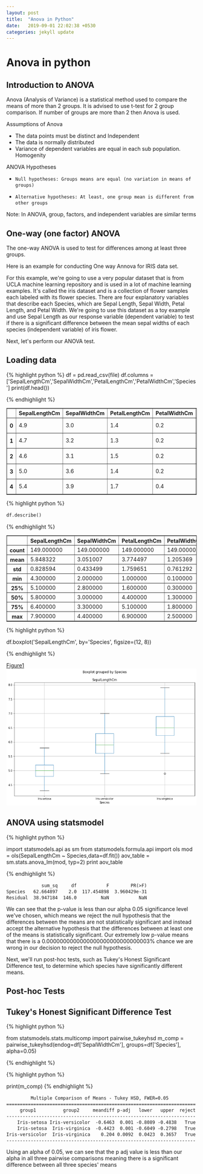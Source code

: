 ```yaml
---
layout: post
title:  "Anova in Python"
date:   2019-09-01 22:02:38 +0530
categories: jekyll update
---
```

# Anova in python

## Introduction to ANOVA

Anova (Analysis of Variance) is a statistical method used to compare 
the means of more than 2 groups. It is advised to use t-test for 2 group comparison. If number of groups are more than 2 then Anova is used.

Assumptions of Anova

- The data points must be distinct and Independent
- The data is normally distributed
- Variance of dependent variables are equal in each sub population. Homogenity 

ANOVA Hypotheses

-     Null hypotheses: Groups means are equal (no variation in means of groups)
-     Alternative hypotheses: At least, one group mean is different from other groups

Note: In ANOVA, group, factors, and independent variables are similar terms

## One-way (one factor) ANOVA

The one-way ANOVA is used to test for differences among at least three groups.

Here is an example for conducting One way Annova for IRIS data set.

For this example, we're going to use a very popular dataset that is from UCLA machine learning repository and is used in a lot of machine learning examples. 
It's called the iris dataset and is a collection of flower samples each labeled with its flower species. There are four explanatory variables that describe each Species, which are Sepal Length, Sepal Width, Petal Length, and Petal Width. 
We're going to use this dataset as a toy example and use Sepal Length as our response variable (dependent variable) to test if there is a significant difference between the mean sepal widths of each species (independent variable) of iris flower.

Next, let's perform our ANOVA test. 

## Loading data

{% highlight python %}
df = pd.read_csv(file)
df.columns = ['SepalLengthCm','SepalWidthCm','PetalLengthCm','PetalWidthCm','Species']
print(df.head())

{% endhighlight %}

<div>
<style scoped>
    .dataframe tbody tr th:only-of-type {
        vertical-align: middle;
    }

    .dataframe tbody tr th {
        vertical-align: top;
    }

    .dataframe thead th {
        text-align: right;
    }
</style>
<table border="1" class="dataframe">
  <thead>
    <tr style="text-align: right;">
      <th></th>
      <th>SepalLengthCm</th>
      <th>SepalWidthCm</th>
      <th>PetalLengthCm</th>
      <th>PetalWidthCm</th>
      <th>Species</th>
    </tr>
  </thead>
  <tbody>
    <tr>
      <th>0</th>
      <td>4.9</td>
      <td>3.0</td>
      <td>1.4</td>
      <td>0.2</td>
      <td>Iris-setosa</td>
    </tr>
    <tr>
      <th>1</th>
      <td>4.7</td>
      <td>3.2</td>
      <td>1.3</td>
      <td>0.2</td>
      <td>Iris-setosa</td>
    </tr>
    <tr>
      <th>2</th>
      <td>4.6</td>
      <td>3.1</td>
      <td>1.5</td>
      <td>0.2</td>
      <td>Iris-setosa</td>
    </tr>
    <tr>
      <th>3</th>
      <td>5.0</td>
      <td>3.6</td>
      <td>1.4</td>
      <td>0.2</td>
      <td>Iris-setosa</td>
    </tr>
    <tr>
      <th>4</th>
      <td>5.4</td>
      <td>3.9</td>
      <td>1.7</td>
      <td>0.4</td>
      <td>Iris-setosa</td>
    </tr>
  </tbody>
</table>
</div>


{% highlight python %}

```python
df.describe()
```
{% endhighlight %}



<div>
<style scoped>
    .dataframe tbody tr th:only-of-type {
        vertical-align: middle;
    }

    .dataframe tbody tr th {
        vertical-align: top;
    }

    .dataframe thead th {
        text-align: right;
    }
</style>
<table border="1" class="dataframe">
  <thead>
    <tr style="text-align: right;">
      <th></th>
      <th>SepalLengthCm</th>
      <th>SepalWidthCm</th>
      <th>PetalLengthCm</th>
      <th>PetalWidthCm</th>
    </tr>
  </thead>
  <tbody>
    <tr>
      <th>count</th>
      <td>149.000000</td>
      <td>149.000000</td>
      <td>149.000000</td>
      <td>149.000000</td>
    </tr>
    <tr>
      <th>mean</th>
      <td>5.848322</td>
      <td>3.051007</td>
      <td>3.774497</td>
      <td>1.205369</td>
    </tr>
    <tr>
      <th>std</th>
      <td>0.828594</td>
      <td>0.433499</td>
      <td>1.759651</td>
      <td>0.761292</td>
    </tr>
    <tr>
      <th>min</th>
      <td>4.300000</td>
      <td>2.000000</td>
      <td>1.000000</td>
      <td>0.100000</td>
    </tr>
    <tr>
      <th>25%</th>
      <td>5.100000</td>
      <td>2.800000</td>
      <td>1.600000</td>
      <td>0.300000</td>
    </tr>
    <tr>
      <th>50%</th>
      <td>5.800000</td>
      <td>3.000000</td>
      <td>4.400000</td>
      <td>1.300000</td>
    </tr>
    <tr>
      <th>75%</th>
      <td>6.400000</td>
      <td>3.300000</td>
      <td>5.100000</td>
      <td>1.800000</td>
    </tr>
    <tr>
      <th>max</th>
      <td>7.900000</td>
      <td>4.400000</td>
      <td>6.900000</td>
      <td>2.500000</td>
    </tr>
  </tbody>
</table>
</div>


{% highlight python %}


df.boxplot('SepalLengthCm', by='Species', figsize=(12, 8))

{% endhighlight %}

[Figure1](https://github.com/balakuntlaJayanth/Stats/blob/master/_posts/output_4_1.png)
![png](https://github.com/balakuntlaJayanth/Stats/blob/master/_posts/output_4_1.png)

## ANOVA using statsmodel

{% highlight python %}

import statsmodels.api as sm
from statsmodels.formula.api import ols
mod = ols(SepalLengthCm ~ Species,data=df.fit())
aov_table = sm.stats.anova_lm(mod, typ=2)
print aov_table

{% endhighlight %}

                 sum_sq     df           F        PR(>F)
    Species   62.664897    2.0  117.454898  3.960429e-31
    Residual  38.947184  146.0         NaN           NaN



We can see that the p-value is less than our alpha 0.05 significance level we've chosen, which means we reject the null hypothesis that the differences between the means are not statistically significant and instead accept the alternative hypothesis that the differences between at least one of the means is statistically significant. Our extremely low p-value means that there is a 0.0000000000000000000000000000003% chance we are wrong in our decision to reject the null hypothesis.

Next, we'll run post-hoc tests, such as Tukey's Honest Significant Difference test, to determine which species have significantly different means.

## Post-hoc Tests
## Tukey's Honest Significant Difference Test



{% highlight python %}

from statsmodels.stats.multicomp import pairwise_tukeyhsd
m_comp = pairwise_tukeyhsd(endog=df['SepalWidthCm'], groups=df['Species'], alpha=0.05)

{% endhighlight %}

{% highlight python %}

print(m_comp)
{% endhighlight %}


             Multiple Comparison of Means - Tukey HSD, FWER=0.05          
    ======================================================================
         group1          group2     meandiff p-adj   lower   upper  reject
    ----------------------------------------------------------------------
        Iris-setosa Iris-versicolor  -0.6463  0.001 -0.8089 -0.4838   True
        Iris-setosa  Iris-virginica  -0.4423  0.001 -0.6049 -0.2798   True
    Iris-versicolor  Iris-virginica    0.204 0.0092  0.0423  0.3657   True
    ----------------------------------------------------------------------


Using an alpha of 0.05, we can see that the p adj value is less than our alpha in all three pairwise comparisons meaning there is a significant difference between all three species' means
